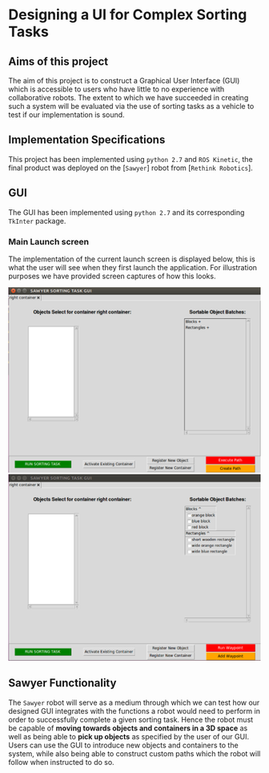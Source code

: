 # Designing a UI for Complex Sorting Tasks


## Aims of this project
The aim of this project is to construct a Graphical User Interface (GUI) which is accessible to users who have little to no experience with collaborative robots. The extent to which we have succeeded in creating such a system will be evaluated via the use of sorting tasks as a vehicle to test if our implementation is sound.



## Implementation Specifications
This project has been implemented using `python 2.7` and `ROS Kinetic`, the final product was deployed on the [`Sawyer`] robot from [`Rethink Robotics`]. 



## GUI
The GUI has been implemented using `python 2.7` and its corresponding `TkInter` package. 

### Main Launch screen
The implementation of the current launch screen is displayed below, this is what the user will see when they first launch the application. For illustration purposes we have provided screen captures of how this looks.

![GUI at application launch](Images/p3_default_main_ui.png)
![GUI with expanded batches](Images/p3_expanded_batches.png)





## Sawyer Functionality
The `Sawyer` robot will serve as a medium through which we can test how our designed GUI integrates with the functions a robot would need to perform in order to successfully complete a given sorting task. Hence the robot must be capable of **moving towards objects and containers in a 3D space** as well as being able to **pick up objects** as specified by the user of our GUI. Users can use the GUI to introduce new objects and containers to the system, while also being able to construct custom paths which the robot will follow when instructed to do so.
  
